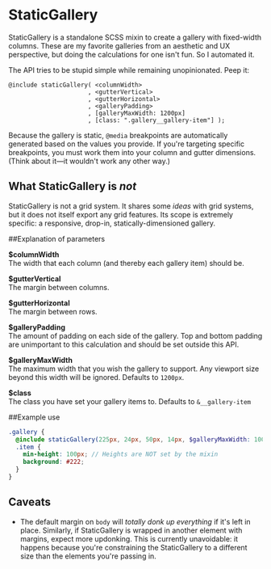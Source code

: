 # StaticGallery

StaticGallery is a standalone SCSS mixin to create a gallery with fixed-width columns. These are my favorite galleries from an aesthetic and UX perspective, but doing the calculations for one isn't fun. So I automated it.

The API tries to be stupid simple while remaining unopinionated. Peep it:


```
@include staticGallery( <columnWidth>
                      , <gutterVertical>
                      , <gutterHorizontal>
                      , <galleryPadding>
                      , [galleryMaxWidth: 1200px]
                      , [class: ".gallery__gallery-item"] );
```

Because the gallery is static, `@media` breakpoints are automatically generated based on the values you provide. If you're targeting specific breakpoints, you must work them into your column and gutter dimensions. (Think about it—it wouldn't work any other way.) 

## What StaticGallery is *not*

StaticGallery is not a grid system. It shares some *ideas* with grid systems, but it does not itself export any grid features. Its scope is extremely specific: a responsive, drop-in, statically-dimensioned gallery.

##Explanation of parameters

  **$columnWidth**  
    The width that each column (and thereby each gallery item) should be.

  **$gutterVertical**  
    The margin between columns.  

  **$gutterHorizontal**   
  The margin between rows.

  **$galleryPadding**  
    The amount of padding on each side of the gallery. Top and bottom
    padding are unimportant to this calculation and should be set outside
    this API.

  **$galleryMaxWidth**  
    The maximum width that you wish the gallery to support. Any viewport size
    beyond this width will be ignored. Defaults to `1200px`.

  **$class**  
    The class you have set your gallery items to. Defaults to `&__gallery-item`

##Example use

```scss
.gallery {
  @include staticGallery(225px, 24px, 50px, 14px, $galleryMaxWidth: 1000px, $class: ".item");
  .item {
    min-height: 100px; // Heights are NOT set by the mixin
    background: #222;
  }
}
```

## Caveats

* The default margin on `body` will *totally donk up everything* if it's left in place. Similarly, if StaticGallery is wrapped in another element with margins, expect more updonking. This is currently unavoidable: it happens because you're constraining the StaticGallery to a different size than the elements you're passing in.

